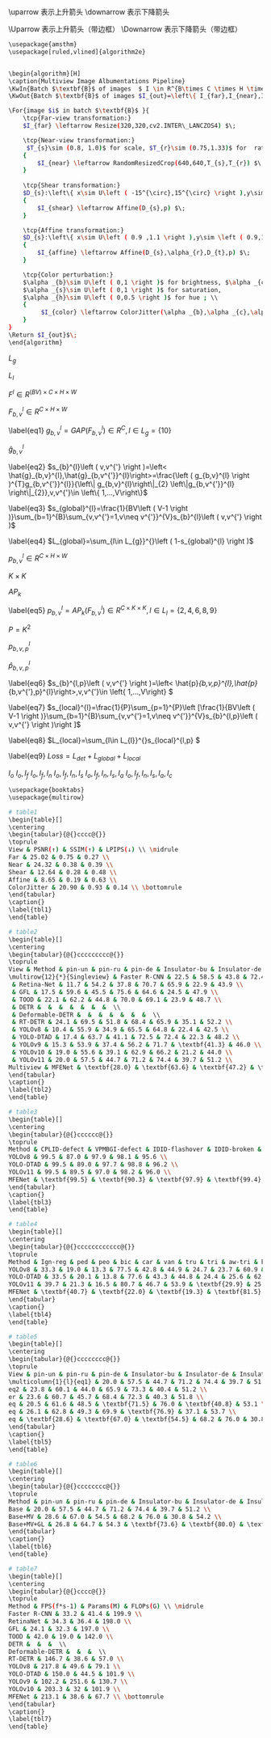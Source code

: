 
\uparrow 表示上升箭头
\downarrow 表示下降箭头

\Uparrow 表示上升箭头（带边框）
\Downarrow 表示下降箭头（带边框）


```bash
\usepackage{amsthm}
\usepackage[ruled,vlined]{algorithm2e}


\begin{algorithm}[H]
\caption{Multiview Image Albumentations Pipeline}
\KwIn{Batch $\textbf{B}$ of images  $ I \in R^{B\times C \times H \times W}$}
\KwOut{Batch $\textbf{B}$ of images $I_{out}=\left\{ I_{far},I_{near},I_{original},I_{shear},I_{affine},I_{color}\right\}$}

\For{image $i$ in batch $\textbf{B}$ }{
    \tcp{Far-view transformation:}
    $I_{far} \leftarrow Resize(320,320,cv2.INTER\_LANCZOS4) $\;

    \tcp{Near-view transformation:}
     $T_{s}\sim (0.8, 1.0)$ for scale, $T_{r}\sim (0.75,1.33)$ for  ratio; \\
    {
        $I_{near} \leftarrow RandomResizedCrop(640,640,T_{s},T_{r}) $\;
    }
    
    \tcp{Shear transformation:}
    $D_{s}:\left\{ x\sim U\left ( -15^{\circ},15^{\circ} \right ),y\sim \left ( -10^{\circ},10^{\circ} \right )\right\}$ for shear;\\
    {
        $I_{shear} \leftarrow Affine(D_{s},p) $\;
    }

    \tcp{Affine transformation:}
    $D_{s}:\left\{ x\sim U\left ( 0.9 ,1.1 \right ),y\sim \left ( 0.9,1.1 \right )\right\}$ for scale, $\alpha_{r} \sim \left ( -15^{\circ},15^{\circ} \right )$ for rotate, $D_{t}:\left\{ x\sim U\left ( 0.9 ,1.1 \right ),y\sim \left ( 0.9,1.1 \right )\right\}$ for translate;\\
    {
        $I_{affine} \leftarrow Affine(D_{s},\alpha_{r},D_{t},p) $\;
    }

    \tcp{Color perturbation:}
    $\alpha _{b}\sim U\left ( 0,1 \right )$ for brightness, $\alpha _{c}\sim U\left ( 0,1 \right )$ for contrast,
    $\alpha _{s}\sim U\left ( 0,1 \right )$ for saturation, 
    $\alpha _{h}\sim U\left ( 0,0.5 \right )$ for hue ; \\
    {
         $I_{color} \leftarrow ColorJitter(\alpha _{b},\alpha _{c},\alpha _{s},\alpha _{h},p) $\;
    }
}
\Return $I_{out}$\;
\end{algorithm}
```

$L_{g}$

$L_{l}$


$F^{l}\in R^{\left ( BV\right )\times C \times H \times W}$

$F_{b,v}^{l}\in R^{C \times H \times W}$

\label{eq1}
$g_{b,v}^{l}= GAP\left ( F_{b,v}^{l} \right )\in R^{C},l\in L_{g}=\left\{ 10\right\}$

$\hat{g}_{b,v}^{l}$

\label{eq2}
$s_{b}^{l}\left ( v,v^{'} \right )=\left< \hat{g}_{b,v}^{l},\hat{g}_{b,v^{'}}^{l}\right>=\frac{\left ( g_{b,v}^{l} \right )^{T}g_{b,v^{'}}^{l}}{\left\| g_{b,v}^{l}\right\|_{2} \left\|g_{b,v^{'}}^{l} \right\|_{2}},v,v^{'}\in \left\{ 1,...,V\right\}$

\label{eq3}
$s_{global}^{l}=\frac{1}{BV\left ( V-1 \right )}\sum_{b=1}^{B}\sum_{v,v^{'}=1,v\neq v^{'}}^{V}s_{b}^{l}\left ( v,v^{'} \right )$

\label{eq4}
$L_{global}=\sum_{l\in L_{g}}^{}\left ( 1-s_{global}^{l} \right )$


$p_{b,v}^{l}\in R^{C \times H \times W}$

$K \times K$
 
$AP_{k}$

\label{eq5}
$p_{b,v}^{l}= AP_{k}\left ( F_{b,v}^{l} \right )\in R^{C \times K \times K },l\in L_{l}=\left\{ 2,4,6,8,9\right\}$

$P=K^{2}$

$p_{b,v,p}^{l}$

$\hat{p}_{b,v,p}^{l}$

\label{eq6}
$s_{b}^{l,p}\left ( v,v^{'} \right )=\left< \hat{p}_{b,v,p}^{l},\hat{p}_{b,v^{'},p}^{l}\right>,v,v^{'}\in \left\{ 1,...,V\right\} $

\label{eq7}
$s_{local}^{l}=\frac{1}{P}\sum_{p=1}^{P}\left [\frac{1}{BV\left ( V-1 \right )}\sum_{b=1}^{B}\sum_{v,v^{'}=1,v\neq v^{'}}^{V}s_{b}^{l,p}\left ( v,v^{'} \right )\right ]$

\label{eq8}
$L_{local}=\sum_{l\in L_{l}}^{}s_{local}^{l,p} $

\label{eq9}
$Loss=L_{det}+L_{global}+L_{local}$

$I_{o}$
$I_{o},I_{f}$
$I_{o},I_{f},I_{n}$
$I_{o},I_{f},I_{n},I_{s}$
$I_{o},I_{f},I_{n},I_{s},I_{a}$
$I_{o},I_{f},I_{n},I_{s},I_{a},I_{c}$

```bash
\usepackage{booktabs}
\usepackage{multirow}

# table1
\begin{table}[]
\centering
\begin{tabular}{@{}cccc@{}}
\toprule
View & PSNR(↑) & SSIM(↑) & LPIPS(↓) \\ \midrule
Far & 25.02 & 0.75 & 0.27 \\
Near & 24.32 & 0.38 & 0.39 \\
Shear & 12.64 & 0.28 & 0.48 \\
Affine & 8.65 & 0.19 & 0.63 \\
ColorJitter & 20.90 & 0.93 & 0.14 \\ \bottomrule
\end{tabular}
\caption{}
\label{tbl1}
\end{table}

# table2
\begin{table}[]
\centering
\begin{tabular}{@{}ccccccccc@{}}
\toprule
View & Method & pin-un & pin-ru & pin-de & Insulator-bu & Insulator-de & Insulator-di & mAP(\%) \\ \midrule
\multirow{12}{*}{Singleview} & Faster R-CNN & 22.5 & 58.5 & 43.8 & 72.4 & 75.2 & 31.5 & 50.7 \\
 & Retina-Net & 11.7 & 54.2 & 37.8 & 70.7 & 65.9 & 22.9 & 43.9 \\
 & GFL & 17.5 & 59.6 & 45.5 & 75.6 & 64.6 & 24.5 & 47.9 \\
 & TOOD & 22.1 & 62.2 & 44.8 & 70.0 & 69.1 & 23.9 & 48.7 \\
 & DETR &  &  &  &  &  &  &  \\
 & Deformable-DETR &  &  &  &  &  &  &  \\
 & RT-DETR & 24.1 & 69.5 & 51.8 & 68.4 & 65.9 & 35.1 & 52.2 \\
 & YOLOv8 & 10.4 & 55.9 & 34.9 & 65.5 & 64.8 & 22.4 & 42.5 \\
 & YOLO-DTAD & 17.4 & 63.7 & 41.1 & 72.5 & 72.4 & 22.3 & 48.2 \\
 & YOLOv9 & 15.3 & 53.9 & 37.4 & 56.2 & 71.7 & \textbf{41.3} & 46.0 \\
 & YOLOv10 & 19.0 & 55.6 & 39.1 & 62.9 & 66.2 & 21.2 & 44.0 \\
 & YOLOv11 & 20.0 & 57.5 & 44.7 & 71.2 & 74.4 & 39.7 & 51.2 \\
Multiview & MFENet & \textbf{28.0} & \textbf{63.6} & \textbf{47.2} & \textbf{75.7} & \textbf{80.4} & 32.4 & \textbf{54.5} \\ \bottomrule
\end{tabular}
\caption{}
\label{tbl2}
\end{table}

# table3
\begin{table}[]
\centering
\begin{tabular}{@{}cccccc@{}}
\toprule
Method & CPLID-defect & VPMBGI-defect & IDID-flashover & IDID-broken & mAP(\%) \\ \midrule
YOLOv8 & 99.5 & 87.0 & 97.9 & 98.1 & 95.6 \\
YOLO-DTAD & 99.5 & 89.0 & 97.7 & 98.8 & 96.2 \\
YOLOv11 & 99.5 & 89.5 & 97.0 & 98.2 & 96.0 \\
MFENet & \textbf{99.5} & \textbf{90.3} & \textbf{97.9} & \textbf{99.4} & \textbf{96.7} \\ \bottomrule
\end{tabular}
\caption{}
\label{tbl3}
\end{table}

# table4
\begin{table}[]
\centering
\begin{tabular}{@{}cccccccccccc@{}}
\toprule
Method & Ign-reg & ped & peo & bic & car & van & tru & tri & aw-tri & bus & mAP(\%) \\ \midrule
YOLOv8 & 33.3 & 19.0 & 13.3 & 77.5 & 42.8 & 44.9 & 24.7 & 23.7 & 60.9 & 36.6 & 37.7 \\
YOLO-DTAD & 33.5 & 20.1 & 13.8 & 77.6 & 43.3 & 44.8 & 24.4 & 25.6 & 62.3 & 36.8 & 38.2 \\
YOLOv11 & 39.7 & 21.3 & 16.5 & 80.7 & 46.7 & 53.9 & \textbf{29.9} & 25.6 & 65.5 & 42.3 & 42.2 \\
MFENet & \textbf{40.7} & \textbf{22.0} & \textbf{19.3} & \textbf{81.5} & \textbf{47.8} & \textbf{55.0} & 29.1 & \textbf{26.3} & \textbf{67.7} & \textbf{44.0} & \textbf{43.3} \\ \bottomrule
\end{tabular}
\caption{}
\label{tbl4}
\end{table}

# table5
\begin{table}[]
\centering
\begin{tabular}{@{}cccccccc@{}}
\toprule
View & pin-un & pin-ru & pin-de & Insulator-bu & Insulator-de & Insulator-di & mAP(\%) \\ \midrule
\multicolumn{1}{l}{eq1} & 20.0 & 57.5 & 44.7 & 71.2 & 74.4 & 39.7 & 51.2 \\
eq2 & 23.8 & 60.1 & 44.0 & 65.9 & 73.3 & 40.4 & 51.2 \\
er & 23.6 & 60.7 & 45.7 & 68.4 & 72.3 & 40.3 & 51.8 \\
eq & 20.5 & 61.6 & 48.5 & \textbf{71.5} & 76.0 & \textbf{40.8} & 53.1 \\
eq & 26.1 & 62.8 & 49.3 & 69.9 & \textbf{76.9} & 37.1 & 53.7 \\
eq & \textbf{28.6} & \textbf{67.0} & \textbf{54.5} & 68.2 & 76.0 & 30.8 & \textbf{54.2} \\ \bottomrule
\end{tabular}
\caption{}
\label{tbl5}
\end{table}

# table6
\begin{table}[]
\centering
\begin{tabular}{@{}cccccccc@{}}
\toprule
Method & pin-un & pin-ru & pin-de & Insulator-bu & Insulator-de & Insulator-di & mAP(\%) \\ \midrule
Base & 20.0 & 57.5 & 44.7 & 71.2 & 74.4 & 39.7 & 51.2 \\
Base+MV & 28.6 & 67.0 & 54.5 & 68.2 & 76.0 & 30.8 & 54.2 \\
Base+MV+GL & 26.8 & 64.7 & 54.3 & \textbf{73.6} & \textbf{80.0} & \textbf{35.8} & \textbf{55.9} \\ \bottomrule
\end{tabular}
\caption{}
\label{tbl6}
\end{table}

# table7
\begin{table}[]
\centering
\begin{tabular}{@{}cccc@{}}
\toprule
Method & FPS(f*s-1) & Params(M) & FLOPs(G) \\ \midrule
Faster R-CNN & 33.2 & 41.4 & 199.9 \\
RetinaNet & 34.3 & 36.4 & 198.0 \\
GFL & 24.1 & 32.3 & 197.0 \\
TOOD & 42.0 & 19.0 & 142.0 \\
DETR &  &  &  \\
Deformable-DETR &  &  &  \\
RT-DETR & 146.7 & 38.6 & 57.0 \\
YOLOv8 & 217.8 & 49.6 & 79.1 \\
YOLO-DTAD & 150.0 & 44.5 & 101.9 \\
YOLOv9 & 102.2 & 251.6 & 130.7 \\
YOLOv10 & 203.3 & 32 & 101.9 \\
MFENet & 213.1 & 38.6 & 67.7 \\ \bottomrule
\end{tabular}
\caption{}
\label{tbl7}
\end{table}
```